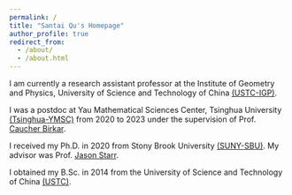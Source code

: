 ```yaml
---
permalink: /
title: "Santai Qu's Homepage"
author_profile: true
redirect_from: 
  - /about/
  - /about.html
---
```


I am currently a research assistant professor at the Institute of Geometry and Physics, University of Science and Technology of China [(USTC-IGP)](https://igp.ustc.edu.cn/main.htm).

I was a postdoc at Yau Mathematical Sciences Center, Tsinghua University [(Tsinghua-YMSC)](https://ymsc.tsinghua.edu.cn/en/) from 2020 to 2023 under the supervision of Prof. [Caucher Birkar](https://ymsc.tsinghua.edu.cn/en/info/1031/1892.htm).

I received my Ph.D. in 2020 from Stony Brook University [(SUNY-SBU)](https://www.math.stonybrook.edu).  My advisor was Prof. [Jason Starr](https://www.math.stonybrook.edu/~jstarr/). 

I obtained my B.Sc. in 2014 from the University of Science and Technology of China [(USTC)](https://www.ustc.edu.cn).
